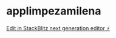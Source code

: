 # applimpezamilena

[Edit in StackBlitz next generation editor ⚡️](https://stackblitz.com/~/github.com/billy053/applimpezamilena)
